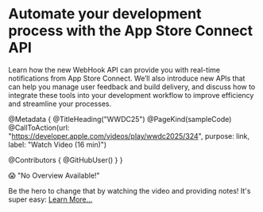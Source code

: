 # Automate your development process with the App Store Connect API

Learn how the new WebHook API can provide you with real-time notifications from App Store Connect. We’ll also introduce new APls that can help you manage user feedback and build delivery, and discuss how to integrate these tools into your development workflow to improve efficiency and streamline your processes.

@Metadata {
   @TitleHeading("WWDC25")
   @PageKind(sampleCode)
   @CallToAction(url: "https://developer.apple.com/videos/play/wwdc2025/324", purpose: link, label: "Watch Video (16 min)")

   @Contributors {
      @GitHubUser(<replace this with your GitHub handle>)
   }
}

😱 "No Overview Available!"

Be the hero to change that by watching the video and providing notes! It's super easy:
 [Learn More…](https://wwdcnotes.com/documentation/wwdcnotes/contributing)
